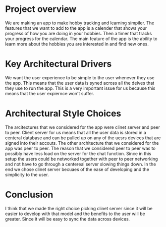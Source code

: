 # Project overview

We are making an app to make hobby tracking and learning simpiler. The features that we want to add to the app is a calender that shows your progress of how you are doing in your hobbies. Then a timer that tracks your progress for the calendar. The main feature of the app is the ability to learn more about the hobbies you are interested in and find new ones.

# Key Architectural Drivers

We want the user experience to be simple to the user whenever they use the app. This means that the user data is syned across all the deives that they use to run the app. This is a very important issue for us because this means that the user expiernce won't suffer. 

# Architectural Style Choices

The arcitectures that we considered for the app were clinet server and peer to peer. Client server for us means that all the user data is stored in a centeral database and can be pulled up on any of the uesrs devices that are signed into their accouts. The other architecture that we considered for the app was peer to peer. The reason that we considered peer to peer was to possibly have less load on the server for the chat function. Since in this setup the users could be networked together with peer to peer networking and not have to go through a centereal server slowing things down. In the end we chose clinet server becuaes of the ease of developing and the simplicity to the user.

# Conclusion

I think that we made the right choice picking clinet server since it will be easier to develop with that model and the benefits to the user will be greater. Since it will be easy to sync the data across devices.

